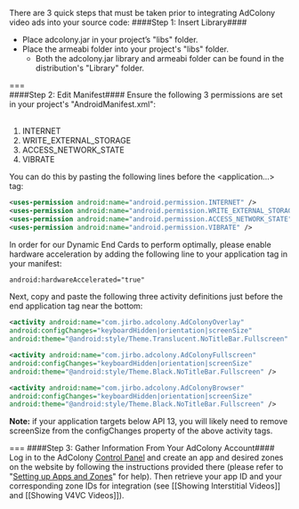 There are 3 quick steps that must be taken prior to integrating AdColony video ads into your source code:
####Step 1: Insert Library####
* Place adcolony.jar in your project’s "libs" folder.
* Place the armeabi folder into your project's "libs" folder.
  * Both the adcolony.jar library and armeabi folder can be found in the distribution's "Library" folder.

===   
####Step 2: Edit Manifest####
Ensure the following 3 permissions are set in your project's "AndroidManifest.xml":<br><br>
1. INTERNET<br>
2. WRITE_EXTERNAL_STORAGE<br>
3. ACCESS_NETWORK_STATE<br>
4. VIBRATE<br>

You can do this by pasting the following lines before the \<application...> tag:
```xml
<uses-permission android:name="android.permission.INTERNET" />
<uses-permission android:name="android.permission.WRITE_EXTERNAL_STORAGE" /> 
<uses-permission android:name="android.permission.ACCESS_NETWORK_STATE" /> 
<uses-permission android:name="android.permission.VIBRATE" />
```
In order for our Dynamic End Cards to perform optimally, please enable hardware acceleration by adding the following line to your application tag in your manifest:<br>
```xml
android:hardwareAccelerated="true"
```
Next, copy and paste the following three activity definitions just before the end application tag near the bottom:
```xml
<activity android:name="com.jirbo.adcolony.AdColonyOverlay"
android:configChanges="keyboardHidden|orientation|screenSize"
android:theme="@android:style/Theme.Translucent.NoTitleBar.Fullscreen" />

<activity android:name="com.jirbo.adcolony.AdColonyFullscreen"
android:configChanges="keyboardHidden|orientation|screenSize"
android:theme="@android:style/Theme.Black.NoTitleBar.Fullscreen" />

<activity android:name="com.jirbo.adcolony.AdColonyBrowser"
android:configChanges="keyboardHidden|orientation|screenSize"
android:theme="@android:style/Theme.Black.NoTitleBar.Fullscreen" />
```
**Note:** if your application targets below API 13, you will likely need to remove screenSize from the configChanges property of the above activity tags.

===
####Step 3: Gather Information From Your AdColony Account####
Log in to the AdColony [Control Panel](http://clients.adcolony.com) and create an app and desired zones on the website by following the instructions provided there (please refer to "[Setting up Apps and Zones](http://support.adcolony.com/customer/portal/articles/761987-setting-up-apps-zones)" for help). Then retrieve your app ID and your corresponding zone IDs for integration (see [[Showing Interstitial Videos]] and [[Showing V4VC Videos]]).